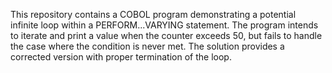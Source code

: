 This repository contains a COBOL program demonstrating a potential infinite loop within a PERFORM...VARYING statement. The program intends to iterate and print a value when the counter exceeds 50, but fails to handle the case where the condition is never met. The solution provides a corrected version with proper termination of the loop.